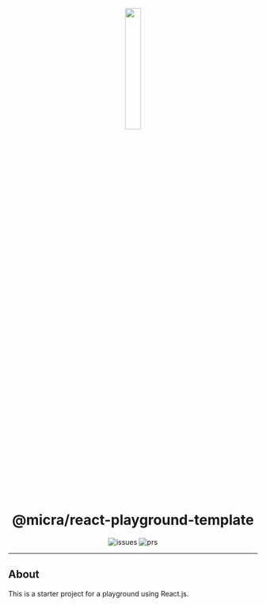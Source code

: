 <div align="center">
  <img src="https://raw.githubusercontent.com/micrajs/micrajs/live/.assets/logo.png" width="25%" />
</div>

<h1 align="center">@micra/react-playground-template</h1>

<p align="center">
  <img alt="issues" src="https://img.shields.io/github/issues/micrajs/react-playground-template.svg">
  <img alt="prs" src="https://img.shields.io/github/issues-pr/micrajs/react-playground-template.svg">
</p>

<hr />

## About

This is a starter project for a playground using React.js.
